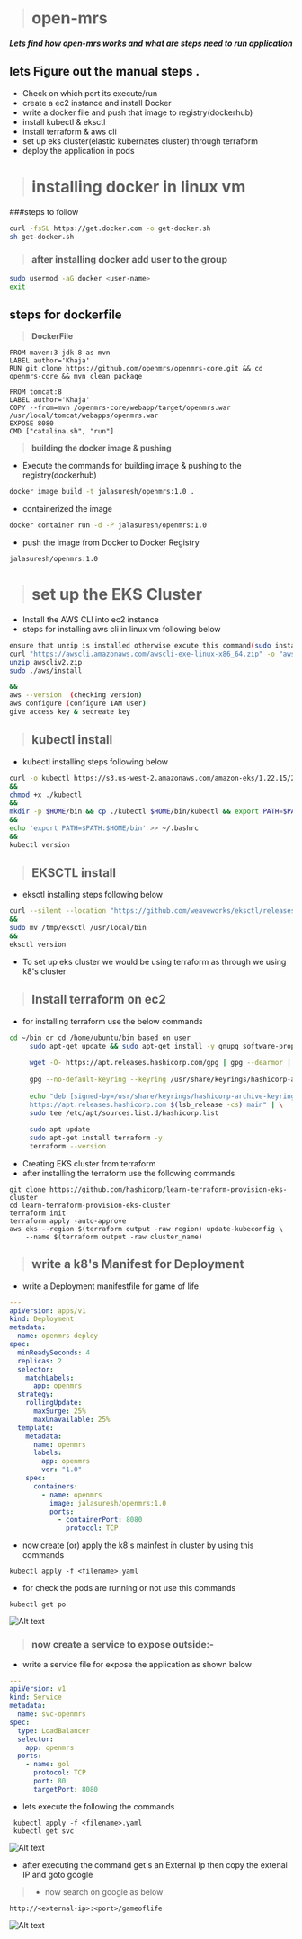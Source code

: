 ># open-mrs
***Lets find how  open-mrs works and  what are steps need to run application***



## lets Figure out the manual steps .
- Check on which port its execute/run
- create a ec2 instance and install Docker
- write a docker file and push that image to registry(dockerhub)
- install kubectl & eksctl 
- install terraform & aws cli
- set up eks cluster(elastic kubernates cluster) through terraform 
- deploy the application in pods
># installing docker in linux vm
###steps to follow
 ```bash
curl -fsSL https://get.docker.com -o get-docker.sh
sh get-docker.sh
 ```
 >### after installing docker add user to the group
```bash
sudo usermod -aG docker <user-name>
exit
```
## steps for dockerfile
>**DockerFile**
```
FROM maven:3-jdk-8 as mvn
LABEL author='Khaja'
RUN git clone https://github.com/openmrs/openmrs-core.git && cd openmrs-core && mvn clean package
 
FROM tomcat:8
LABEL author='Khaja'
COPY --from=mvn /openmrs-core/webapp/target/openmrs.war /usr/local/tomcat/webapps/openmrs.war
EXPOSE 8080
CMD ["catalina.sh", "run"]
```
>**building the docker image & pushing**
- Execute the commands for building image & pushing to the registry(dockerhub) 
```sh
docker image build -t jalasuresh/openmrs:1.0 .
```
- containerized the image 
```sh
docker container run -d -P jalasuresh/openmrs:1.0
```
- push the image from Docker to  Docker Registry

```
jalasuresh/openmrs:1.0
```
># set up the EKS Cluster 

- Install the AWS CLI into ec2 instance 
- steps for installing aws cli in linux vm following below
 ```bash
 ensure that unzip is installed otherwise excute this command(sudo install unzip -y)
 curl "https://awscli.amazonaws.com/awscli-exe-linux-x86_64.zip" -o "awscliv2.zip"
unzip awscliv2.zip
sudo ./aws/install

&&
aws --version  (checking version)
aws configure (configure IAM user)
give access key & secreate key
 ``` 
>## kubectl install 
- kubectl installing steps following below
```bash
curl -o kubectl https://s3.us-west-2.amazonaws.com/amazon-eks/1.22.15/2022-10-31/bin/linux/amd64/kubectl
&&
chmod +x ./kubectl
&&
mkdir -p $HOME/bin && cp ./kubectl $HOME/bin/kubectl && export PATH=$PATH:$HOME/bin
&&
echo 'export PATH=$PATH:$HOME/bin' >> ~/.bashrc
&&
kubectl version 
```
>## EKSCTL install 
- eksctl installing steps following below
```bash
curl --silent --location "https://github.com/weaveworks/eksctl/releases/latest/download/eksctl_$(uname -s)_amd64.tar.gz" | tar xz -C /tmp
&&
sudo mv /tmp/eksctl /usr/local/bin
&&
eksctl version
```
- To set up eks cluster we would be using terraform  as through we using k8's cluster
>## Install terraform on ec2
- for installing terraform use the below commands
```bash
cd ~/bin or cd /home/ubuntu/bin based on user
     sudo apt-get update && sudo apt-get install -y gnupg software-properties-common
    
     wget -O- https://apt.releases.hashicorp.com/gpg | gpg --dearmor | sudo tee /usr/share/keyrings/hashicorp-archive-keyring.gpg
    
     gpg --no-default-keyring --keyring /usr/share/keyrings/hashicorp-archive-keyring.gpg --fingerprint
    
     echo "deb [signed-by=/usr/share/keyrings/hashicorp-archive-keyring.gpg] \
     https://apt.releases.hashicorp.com $(lsb_release -cs) main" | \
     sudo tee /etc/apt/sources.list.d/hashicorp.list
    
     sudo apt update
     sudo apt-get install terraform -y
     terraform --version
```
- Creating EKS cluster from terraform 
- after installing the terraform use the following commands 
```
git clone https://github.com/hashicorp/learn-terraform-provision-eks-cluster
cd learn-terraform-provision-eks-cluster
terraform init
terraform apply -auto-approve
aws eks --region $(terraform output -raw region) update-kubeconfig \
    --name $(terraform output -raw cluster_name) 
```
>## write a k8's  Manifest for Deployment
- write a Deployment manifestfile for game of life
```yaml 
---
apiVersion: apps/v1
kind: Deployment
metadata:
  name: openmrs-deploy
spec:
  minReadySeconds: 4
  replicas: 2
  selector:
    matchLabels:
      app: openmrs
  strategy:
    rollingUpdate:
      maxSurge: 25%
      maxUnavailable: 25%
  template:
    metadata:
      name: openmrs
      labels:
        app: openmrs
        ver: "1.0"
    spec:
      containers:
        - name: openmrs
          image: jalasuresh/openmrs:1.0
          ports:
            - containerPort: 8080
              protocol: TCP
```


* now create (or) apply the k8's mainfest in cluster by using this commands
```
kubectl apply -f <filename>.yaml
```

* for check the pods are running or not use this commands    
```
kubectl get po
```
![Alt text](images/Screenshot%202022-12-27%20212003.png)

>### now create a service to expose outside:-
- write a service file for expose the application as shown below 
```yaml
---
apiVersion: v1
kind: Service
metadata:
  name: svc-openmrs
spec:
  type: LoadBalancer
  selector:
    app: openmrs
  ports:
    - name: gol
      protocol: TCP
      port: 80
      targetPort: 8080
```
* lets execute the following the commands
```
 kubectl apply -f <filename>.yaml
 kubectl get svc
 ```
 ![Alt text](images/Screenshot%202022-12-27%20214630.png)
* after executing the command get's an External Ip then copy the extenal IP and goto google
 >* now search on google as below 
 ```
 http://<external-ip>:<port>/gameoflife
 ```
 ![Alt text](../images/oepnmrs.png)